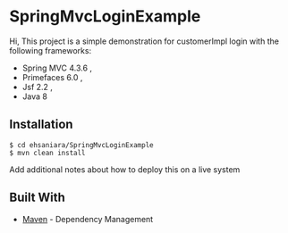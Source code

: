 # SpringMvcLoginExample

Hi, This project is a simple demonstration for customerImpl login with the following frameworks:

* Spring MVC 4.3.6 ,
* Primefaces 6.0 ,
* Jsf 2.2 ,
* Java 8

## Installation

```
$ cd ehsaniara/SpringMvcLoginExample
$ mvn clean install
```

Add additional notes about how to deploy this on a live system

## Built With

* [Maven](https://maven.apache.org/) - Dependency Management
